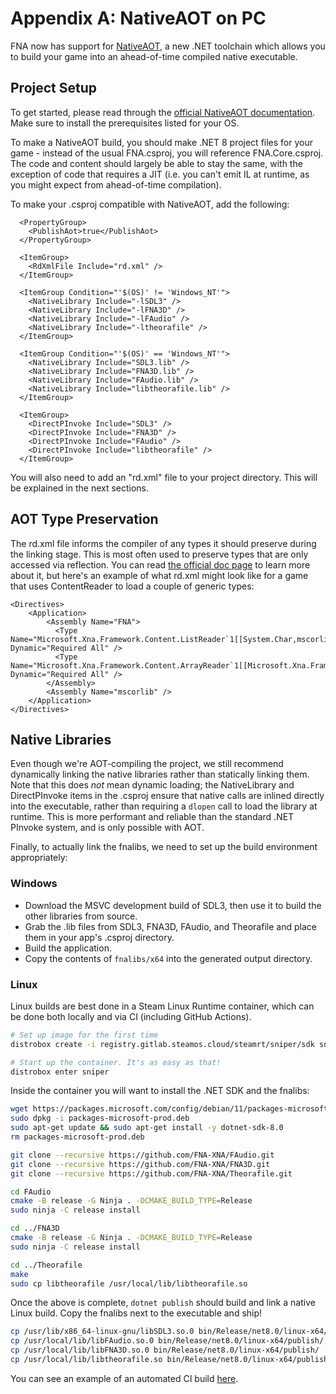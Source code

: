 # Appendix A: NativeAOT on PC

FNA now has support for [NativeAOT](https://learn.microsoft.com/en-us/dotnet/core/deploying/native-aot/), a new .NET toolchain which allows you to build your game into an ahead-of-time compiled native executable.

## Project Setup

To get started, please read through the [official NativeAOT documentation](https://learn.microsoft.com/en-us/dotnet/core/deploying/native-aot/). Make sure to install the prerequisites listed for your OS.

To make a NativeAOT build, you should make .NET 8 project files for your game - instead of the usual FNA.csproj, you will reference FNA.Core.csproj. The code and content should largely be able to stay the same, with the exception of code that requires a JIT (i.e. you can't emit IL at runtime, as you might expect from ahead-of-time compilation).

To make your .csproj compatible with NativeAOT, add the following:
```
  <PropertyGroup>
    <PublishAot>true</PublishAot>
  </PropertyGroup>

  <ItemGroup>
    <RdXmlFile Include="rd.xml" />
  </ItemGroup>

  <ItemGroup Condition="'$(OS)' != 'Windows_NT'">
    <NativeLibrary Include="-lSDL3" />
    <NativeLibrary Include="-lFNA3D" />
    <NativeLibrary Include="-lFAudio" />
    <NativeLibrary Include="-ltheorafile" />
  </ItemGroup>

  <ItemGroup Condition="'$(OS)' == 'Windows_NT'">
    <NativeLibrary Include="SDL3.lib" />
    <NativeLibrary Include="FNA3D.lib" />
    <NativeLibrary Include="FAudio.lib" />
    <NativeLibrary Include="libtheorafile.lib" />
  </ItemGroup>

  <ItemGroup>
    <DirectPInvoke Include="SDL3" />
    <DirectPInvoke Include="FNA3D" />
    <DirectPInvoke Include="FAudio" />
    <DirectPInvoke Include="libtheorafile" />
  </ItemGroup>
```

You will also need to add an "rd.xml" file to your project directory. This will be explained in the next sections.

## AOT Type Preservation

The rd.xml file informs the compiler of any types it should preserve during the linking stage. This is most often used to preserve types that are only accessed via reflection. You can read [the official doc page](https://github.com/dotnet/runtimelab/blob/feature/NativeAOT/docs/using-nativeaot/rd-xml-format.md) to learn more about it, but here's an example of what rd.xml might look like for a game that uses ContentReader to load a couple of generic types:

```
<Directives>
    <Application>
        <Assembly Name="FNA">
          <Type Name="Microsoft.Xna.Framework.Content.ListReader`1[[System.Char,mscorlib]]" Dynamic="Required All" />
          <Type Name="Microsoft.Xna.Framework.Content.ArrayReader`1[[Microsoft.Xna.Framework.Vector3,FNA]]" Dynamic="Required All" />
        </Assembly>
        <Assembly Name="mscorlib" />
    </Application>
</Directives>
```

## Native Libraries

Even though we're AOT-compiling the project, we still recommend dynamically linking the native libraries rather than statically linking them. Note that this does _not_ mean dynamic loading; the NativeLibrary and DirectPInvoke items in the .csproj ensure that native calls are inlined directly into the executable, rather than requiring a `dlopen` call to load the library at runtime. This is more performant and reliable than the standard .NET PInvoke system, and is only possible with AOT.

Finally, to actually link the fnalibs, we need to set up the build environment appropriately:

### Windows

- Download the MSVC development build of SDL3, then use it to build the other libraries from source.
- Grab the .lib files from SDL3, FNA3D, FAudio, and Theorafile and place them in your app's .csproj directory.
- Build the application.
- Copy the contents of `fnalibs/x64` into the generated output directory.

### Linux

Linux builds are best done in a Steam Linux Runtime container, which can be done both locally and via CI (including GitHub Actions).

```sh
# Set up image for the first time
distrobox create -i registry.gitlab.steamos.cloud/steamrt/sniper/sdk sniper

# Start up the container. It's as easy as that!
distrobox enter sniper
```

Inside the container you will want to install the .NET SDK and the fnalibs:

```sh
wget https://packages.microsoft.com/config/debian/11/packages-microsoft-prod.deb -O packages-microsoft-prod.deb
sudo dpkg -i packages-microsoft-prod.deb
sudo apt-get update && sudo apt-get install -y dotnet-sdk-8.0
rm packages-microsoft-prod.deb
```

```sh
git clone --recursive https://github.com/FNA-XNA/FAudio.git
git clone --recursive https://github.com/FNA-XNA/FNA3D.git
git clone --recursive https://github.com/FNA-XNA/Theorafile.git

cd FAudio
cmake -B release -G Ninja . -DCMAKE_BUILD_TYPE=Release
sudo ninja -C release install

cd ../FNA3D
cmake -B release -G Ninja . -DCMAKE_BUILD_TYPE=Release
sudo ninja -C release install

cd ../Theorafile
make
sudo cp libtheorafile /usr/local/lib/libtheorafile.so
```

Once the above is complete, `dotnet publish` should build and link a native Linux build. Copy the fnalibs next to the executable and ship!

```sh
cp /usr/lib/x86_64-linux-gnu/libSDL3.so.0 bin/Release/net8.0/linux-x64/publish/
cp /usr/local/lib/libFAudio.so.0 bin/Release/net8.0/linux-x64/publish/
cp /usr/local/lib/libFNA3D.so.0 bin/Release/net8.0/linux-x64/publish/
cp /usr/local/lib/libtheorafile.so bin/Release/net8.0/linux-x64/publish/
```

You can see an example of an automated CI build [here](https://github.com/flibitijibibo/RogueLegacy1/blob/main/.github/workflows/ci.yml).
